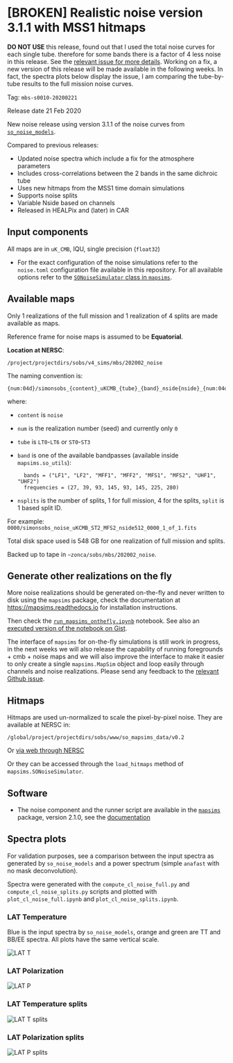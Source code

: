 [BROKEN] Realistic noise version 3.1.1 with MSS1 hitmaps 
========================================================

**DO NOT USE** this release, found out that I used the total noise curves for each single tube.
therefore for some bands there is a factor of 4 less noise in this release. See the [relevant issue for more details](https://github.com/simonsobs/mapsims/issues/43). Working on a fix, a new version of this release will be made available in the following weeks. In fact, the spectra plots below display the issue, I am comparing the tube-by-tube results to the full mission noise curves.

Tag: `mbs-s0010-20200221`

Release date 21 Feb 2020

New noise release using version 3.1.1 of the noise curves from [`so_noise_models`](https://github.com/simonsobs/so_noise_models).

Compared to previous releases:

* Updated noise spectra which include a fix for the atmosphere parameters
* Includes cross-correlations between the 2 bands in the same dichroic tube
* Uses new hitmaps from the MSS1 time domain simulations
* Supports noise splits
* Variable Nside based on channels
* Released in HEALPix and (later) in CAR 

## Input components

All maps are in `uK_CMB`, IQU, single precision (`float32`)

* For the exact configuration of the noise simulations refer to the `noise.toml` configuration file available in this repository.
For all available options refer to the [`SONoiseSimulator` class in `mapsims`](https://mapsims.readthedocs.io/en/latest/api/mapsims.SONoiseSimulator.html#mapsims.SONoiseSimulator).

## Available maps

Only 1 realizations of the full mission and 1 realization of 4 splits are made available as maps.

Reference frame for noise maps is assumed to be **Equatorial**.

**Location at NERSC**:

    /project/projectdirs/sobs/v4_sims/mbs/202002_noise

The naming convention is:

    {num:04d}/simonsobs_{content}_uKCMB_{tube}_{band}_nside{nside}_{num:04d}_{split}_of_{nsplits}.fits"

where:

* `content` is `noise`
* `num` is the realization number (seed) and currently only `0`
* `tube` is `LT0`-`LT6` or `ST0`-`ST3`
* `band` is one of the available bandpasses (available inside `mapsims.so_utils`):

        bands = ("LF1", "LF2", "MFF1", "MFF2", "MFS1", "MFS2", "UHF1", "UHF2")
        frequencies = (27, 39, 93, 145, 93, 145, 225, 280)

* `nsplits` is the number of splits, 1 for full mission, 4 for the splits, `split` is 1 based split ID.

For example: `0000/simonsobs_noise_uKCMB_ST2_MFS2_nside512_0000_1_of_1.fits`

Total disk space used is 548 GB for one realization of full mission and splits.

Backed up to tape in `~zonca/sobs/mbs/202002_noise`.

## Generate other realizations on the fly

More noise realizations should be generated on-the-fly and never written to disk using the `mapsims` package, check the documentation at <https://mapsims.readthedocs.io> for installation instructions.

Then check the [`run_mapsims_onthefly.ipynb`](run_mapsims_onthefly.ipynb) notebook. See also an [executed version of the notebook on Gist](https://gist.github.com/zonca/5cc4e2d27cbd8422f16e1af3e5e29bfd).

The interface of `mapsims` for on-the-fly simulations is still work in progress, in the next weeks we will also release the capability of running foregrounds + cmb + noise maps and we will also improve the interface to make it easier to only create a single `mapsims.MapSim` object and loop easily through channels and noise realizations. Please send any feedback to the [relevant Github issue](https://github.com/simonsobs/mapsims/issues/31).

## Hitmaps

Hitmaps are used un-normalized to scale the pixel-by-pixel noise.
They are available at NERSC in:

    /global/project/projectdirs/sobs/www/so_mapsims_data/v0.2

Or [via web through NERSC](https://portal.nersc.gov/project/sobs/so_mapsims_data/v0.2/)

Or they can be accessed through the `load_hitmaps` method of `mapsims.SONoiseSimulator`.

## Software

* The noise component and the runner script are available in the [`mapsims`](https://github.com/simonsobs/mapsims) package, version 2.1.0, see the [documentation](https://mapsims.readthedocs.io/en/2.1.dev)

## Spectra plots

For validation purposes, see a comparison between the input spectra as generated by `so_noise_models` and a power spectrum (simple `anafast` with no mask deconvolution).

Spectra were generated with the `compute_cl_noise_full.py` and `compute_cl_noise_splits.py` scripts and plotted with `plot_cl_noise_full.ipynb` and `plot_cl_noise_splits.ipynb`.

### LAT Temperature

Blue is the input spectra by `so_noise_models`,
orange and green are TT and BB/EE spectra.
All plots have the same vertical scale.

![LAT T](plots/LAT_T.png)

### LAT Polarization

![LAT P](plots/LAT_P.png)

### LAT Temperature splits

![LAT T splits](plots/LAT_T_splits.png)

### LAT Polarization splits

![LAT P splits](plots/LAT_P_splits.png)
